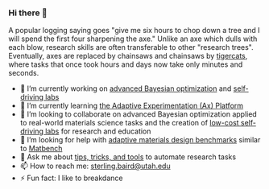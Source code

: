 ### Hi there 👋

A popular logging saying goes "give me six hours to chop down a tree and I will spend the first four sharpening the axe." Unlike an axe which dulls with each blow, research skills are often transferable to other "research trees". Eventually, axes are replaced by chainsaws and chainsaws by [tigercats](https://www.tigercat.com/), where tasks that once took hours and days now take only minutes and seconds.

- 🔭 I’m currently working on [advanced Bayesian optimization](https://www.youtube.com/playlist?list=PLL0SWcFqypClTIMQDOs_Jug70qaVPOzEc) and [self-driving labs](https://github.com/sparks-baird/self-driving-lab-demo)
- 🌱 I’m currently learning [the Adaptive Experimentation (Ax) Platform](https://ax.dev/)
- 👯 I’m looking to collaborate on advanced Bayesian optimization applied to real-world materials science tasks and the creation of [low-cost self-driving labs](https://github.com/sparks-baird/self-driving-lab-demo) for research and education
- 🤔 I’m looking for help with [adaptive materials design benchmarks](https://github.com/sparks-baird/matsci-opt-benchmarks) similar to [Matbench](https://matbench.materialsproject.org/)
- 💬 Ask me about [tips, tricks, and tools](https://github.com/sparks-baird/auto-paper) to automate research tasks
- 📫 How to reach me: sterling.baird@utah.edu
- ⚡ Fun fact: I like to breakdance
